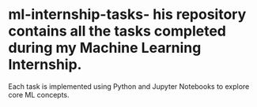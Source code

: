 # ml-internship-tasks- his repository contains all the tasks completed during my Machine Learning Internship.  
Each task is implemented using Python and Jupyter Notebooks to explore core ML concepts.

